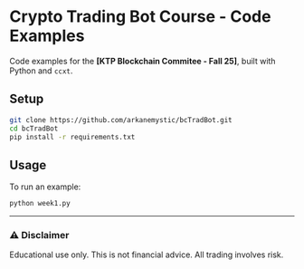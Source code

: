 # Crypto Trading Bot Course - Code Examples

Code examples for the **[KTP Blockchain Commitee - Fall 25]**, built with Python and `ccxt`.

## Setup

```bash
git clone https://github.com/arkanemystic/bcTradBot.git
cd bcTradBot
pip install -r requirements.txt
```

## Usage

To run an example:

```bash
python week1.py
```

-----

### ⚠️ Disclaimer

Educational use only. This is not financial advice. All trading involves risk.
